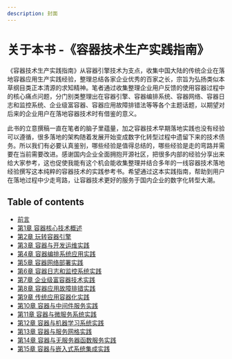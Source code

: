 ```yaml
---
description: 封面
---
```


# 关于本书 -《容器技术生产实践指南》

《容器技术生产实践指南》从容器引擎技术为支点，收集中国大陆的传统企业在落地容器应用生产实践经验，整理总结各家企业优秀的百家之长，宗旨为弘扬类似本草纲目类正本清源的求知精神。笔者通过收集整理企业用户反馈的使用容器过程中的核心痛点问题，分门别类整理出在容器引擎、容器编排系统、容器网络、容器日志和监控系统、企业级富容器、容器应用故障排错法等等各个主题话题，以期望对后来的企业用户在落地容器技术时有借鉴的意义。

此书的立意撰稿一直在笔者的脑子里蕴量，加之容器技术早期落地实践也没有经验可以遵循，很多落地的架构随着发展开始变成数字化转型过程中遗留下来的技术债务。所以我们有必要认真鉴别，哪些经验是值得总结的，哪些经验是走的弯路并需要在当前需要改进。感谢国内企业全面拥抱开源社区，把很多内部的经验分享出来给大家参考，这也促使我能有这个机会能收集整理并结合多年的一线容器技术落地经验撰写这本纯粹的容器技术的实践参考书。希望通过这本实践指南，帮助到用户在落地过程中少走弯路，让容器技术更好的服务于国内企业的数字化转型大潮。

## Table of contents

* [前言](./0.-qian-yan.md)
* [第1章 容器核心技术概述](./1.-rong-qi-he-xin-ji-shu-yu-lan.md)
* [第2章  玩转容器引擎](./wan-zhuan-docker-ming-ling-hang.md)
* [第3章 容器与开发运维实践](./3.-ji-yu-docker-rong-qi-ji-shu-de-devops-shi-jian.md)
* [第4章 容器编排系统应用实践](./4.-kubernetes-ji-qun-ping-tai-de-da-jian-shi-jian.md)
* [第5章 容器网络部署实践](./5.-rong-qi-wang-luo-da-jian-shi-jian.md)
* [第6章 容器日志和监控系统实践](./6.-rong-qi-ri-zhi-he-jian-kong-xi-tong-da-jian-shi-jian.md)
* [第7章 企业级富容器技术实践](./9.-fu-rong-qi-yin-qing-ji-shu-tan-suo-shi-jian.md)
* [第8章 容器应用故障排错实践](./10.-kubernetes-operators-ji-shu-ying-yong-shi-jian.md)
* [第9章 传统应用容器化实践](./3.-java-ying-yong-rong-qi-hua.md)
* [第10章 容器与中间件服务实践](./di-13-zhang-rong-qi-yu-zhong-jian-jian-fu-wu-shi-jian.md)
* [第11章 容器与微服务系统实践](./8.-ji-yu-rong-qi-de-springboot-wei-fu-wu-xi-tong-da-jian-shi-jian.md)
* [第12章 容器与机器学习系统实践](./di-11-zhang-rong-qi-he-ji-qi-xue-xi-shi-jian.md)
* [第13章 容器与服务网格实践](./di-12-zhang-rong-qi-yu-fu-wu-wang-ge-shi-jian.md)
* [第14章 容器与无服务器函数服务实践](./di-13-zhang-rong-qi-yu-wu-fu-wu-qi-han-shu-fu-wu-shi-jian.md)
* [第15章 容器与嵌入式系统集成实践](./di-15-zhang-rong-qi-yu-qian-ru-shi-xi-tong-ji-cheng-shi-jian.md)

